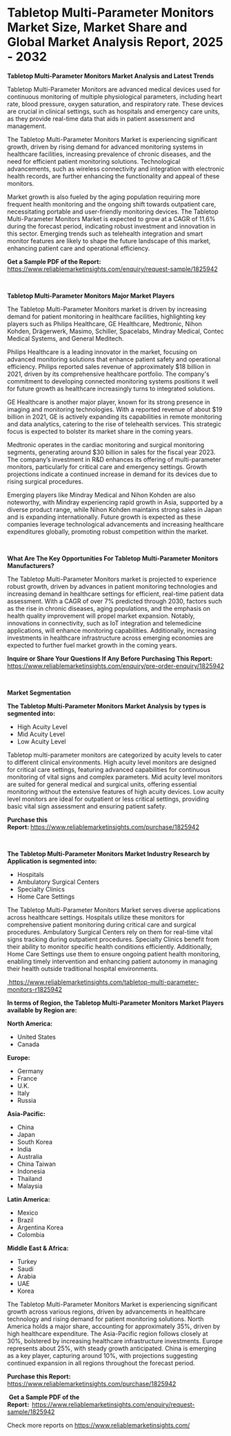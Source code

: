 <p><h1>Tabletop Multi-Parameter Monitors Market Size, Market Share and Global Market Analysis Report, 2025 - 2032</h1></p><p><strong>Tabletop Multi-Parameter Monitors Market Analysis and Latest Trends</strong></p>
<p><p>Tabletop Multi-Parameter Monitors are advanced medical devices used for continuous monitoring of multiple physiological parameters, including heart rate, blood pressure, oxygen saturation, and respiratory rate. These devices are crucial in clinical settings, such as hospitals and emergency care units, as they provide real-time data that aids in patient assessment and management.</p><p>The Tabletop Multi-Parameter Monitors Market is experiencing significant growth, driven by rising demand for advanced monitoring systems in healthcare facilities, increasing prevalence of chronic diseases, and the need for efficient patient monitoring solutions. Technological advancements, such as wireless connectivity and integration with electronic health records, are further enhancing the functionality and appeal of these monitors.</p><p>Market growth is also fueled by the aging population requiring more frequent health monitoring and the ongoing shift towards outpatient care, necessitating portable and user-friendly monitoring devices. The Tabletop Multi-Parameter Monitors Market is expected to grow at a CAGR of 11.6% during the forecast period, indicating robust investment and innovation in this sector. Emerging trends such as telehealth integration and smart monitor features are likely to shape the future landscape of this market, enhancing patient care and operational efficiency.</p></p>
<p><strong>Get a Sample PDF of the Report:&nbsp;</strong> <a href="https://www.reliablemarketinsights.com/enquiry/request-sample/1825942?utm_campaign=3584&utm_medium=2&utm_source=Github&utm_content=ia&utm_term=12042025&utm_id=tabletop-multi-parameter-monitors">https://www.reliablemarketinsights.com/enquiry/request-sample/1825942</a></p>
<p>&nbsp;</p>
<p><strong>Tabletop Multi-Parameter Monitors Major Market Players</strong></p>
<p><p>The Tabletop Multi-Parameter Monitors market is driven by increasing demand for patient monitoring in healthcare facilities, highlighting key players such as Philips Healthcare, GE Healthcare, Medtronic, Nihon Kohden, Drägerwerk, Masimo, Schiller, Spacelabs, Mindray Medical, Contec Medical Systems, and General Meditech.</p><p>Philips Healthcare is a leading innovator in the market, focusing on advanced monitoring solutions that enhance patient safety and operational efficiency. Philips reported sales revenue of approximately $18 billion in 2021, driven by its comprehensive healthcare portfolio. The company's commitment to developing connected monitoring systems positions it well for future growth as healthcare increasingly turns to integrated solutions.</p><p>GE Healthcare is another major player, known for its strong presence in imaging and monitoring technologies. With a reported revenue of about $19 billion in 2021, GE is actively expanding its capabilities in remote monitoring and data analytics, catering to the rise of telehealth services. This strategic focus is expected to bolster its market share in the coming years.</p><p>Medtronic operates in the cardiac monitoring and surgical monitoring segments, generating around $30 billion in sales for the fiscal year 2023. The company’s investment in R&D enhances its offering of multi-parameter monitors, particularly for critical care and emergency settings. Growth projections indicate a continued increase in demand for its devices due to rising surgical procedures.</p><p>Emerging players like Mindray Medical and Nihon Kohden are also noteworthy, with Mindray experiencing rapid growth in Asia, supported by a diverse product range, while Nihon Kohden maintains strong sales in Japan and is expanding internationally. Future growth is expected as these companies leverage technological advancements and increasing healthcare expenditures globally, promoting robust competition within the market.</p></p>
<p>&nbsp;</p>
<p><strong>What Are The Key Opportunities For Tabletop Multi-Parameter Monitors Manufacturers?</strong></p>
<p><p>The Tabletop Multi-Parameter Monitors market is projected to experience robust growth, driven by advances in patient monitoring technologies and increasing demand in healthcare settings for efficient, real-time patient data assessment. With a CAGR of over 7% predicted through 2030, factors such as the rise in chronic diseases, aging populations, and the emphasis on health quality improvement will propel market expansion. Notably, innovations in connectivity, such as IoT integration and telemedicine applications, will enhance monitoring capabilities. Additionally, increasing investments in healthcare infrastructure across emerging economies are expected to further fuel market growth in the coming years.</p></p>
<p><strong>Inquire or Share Your Questions If Any Before Purchasing This Report:</strong> <a href="https://www.reliablemarketinsights.com/enquiry/pre-order-enquiry/1825942?utm_campaign=3584&utm_medium=2&utm_source=Github&utm_content=ia&utm_term=12042025&utm_id=tabletop-multi-parameter-monitors">https://www.reliablemarketinsights.com/enquiry/pre-order-enquiry/1825942</a></p>
<p>&nbsp;</p>
<p><strong>Market Segmentation</strong></p>
<p><strong>The Tabletop Multi-Parameter Monitors Market Analysis by types is segmented into:</strong></p>
<p><ul><li>High Acuity Level</li><li>Mid Acuity Level</li><li>Low Acuity Level</li></ul></p>
<p><p>Tabletop multi-parameter monitors are categorized by acuity levels to cater to different clinical environments. High acuity level monitors are designed for critical care settings, featuring advanced capabilities for continuous monitoring of vital signs and complex parameters. Mid acuity level monitors are suited for general medical and surgical units, offering essential monitoring without the extensive features of high acuity devices. Low acuity level monitors are ideal for outpatient or less critical settings, providing basic vital sign assessment and ensuring patient safety.</p></p>
<p><strong>Purchase this Report:&nbsp;</strong><a href="https://www.reliablemarketinsights.com/purchase/1825942?utm_campaign=3584&utm_medium=2&utm_source=Github&utm_content=ia&utm_term=12042025&utm_id=tabletop-multi-parameter-monitors">https://www.reliablemarketinsights.com/purchase/1825942</a></p>
<p>&nbsp;</p>
<p><strong>The Tabletop Multi-Parameter Monitors Market Industry Research by Application is segmented into:</strong></p>
<p><ul><li>Hospitals</li><li>Ambulatory Surgical Centers</li><li>Specialty Clinics</li><li>Home Care Settings</li></ul></p>
<p><p>The Tabletop Multi-Parameter Monitors Market serves diverse applications across healthcare settings. Hospitals utilize these monitors for comprehensive patient monitoring during critical care and surgical procedures. Ambulatory Surgical Centers rely on them for real-time vital signs tracking during outpatient procedures. Specialty Clinics benefit from their ability to monitor specific health conditions efficiently. Additionally, Home Care Settings use them to ensure ongoing patient health monitoring, enabling timely intervention and enhancing patient autonomy in managing their health outside traditional hospital environments.</p></p>
<p><a href="https://www.reliablemarketinsights.com/tabletop-multi-parameter-monitors-r1825942?utm_campaign=3584&utm_medium=2&utm_source=Github&utm_content=ia&utm_term=12042025&utm_id=tabletop-multi-parameter-monitors">&nbsp;https://www.reliablemarketinsights.com/tabletop-multi-parameter-monitors-r1825942</a></p>
<p><strong>In terms of Region, the Tabletop Multi-Parameter Monitors Market Players available by Region are:</strong></p>
<p>
    <p> <strong> North America: </strong>
        <ul>
            <li>United States</li>
            <li>Canada</li>
        </ul>
        </p> 
    <p> <strong> Europe: </strong>
        <ul>
            <li>Germany</li>
            <li>France</li>
            <li>U.K.</li>
            <li>Italy</li>
            <li>Russia</li>
        </ul>
        </p> 
    <p> <strong> Asia-Pacific: </strong>
        <ul>
            <li>China</li>
            <li>Japan</li>
            <li>South Korea</li>
            <li>India</li>
            <li>Australia</li>
            <li>China Taiwan</li>
            <li>Indonesia</li>
            <li>Thailand</li>
            <li>Malaysia</li>
        </ul>
        </p> 
    <p> <strong> Latin America: </strong>
        <ul>
            <li>Mexico</li>
            <li>Brazil</li>
            <li>Argentina Korea</li>
            <li>Colombia</li>
        </ul>
        </p> 
    <p> <strong> Middle East & Africa: </strong>
        <ul>
            <li>Turkey</li>
            <li>Saudi</li>
            <li>Arabia</li>
            <li>UAE</li>
            <li>Korea</li>
        </ul>
    </p>
    </p>
<p><p>The Tabletop Multi-Parameter Monitors Market is experiencing significant growth across various regions, driven by advancements in healthcare technology and rising demand for patient monitoring solutions. North America holds a major share, accounting for approximately 35%, driven by high healthcare expenditure. The Asia-Pacific region follows closely at 30%, bolstered by increasing healthcare infrastructure investments. Europe represents about 25%, with steady growth anticipated. China is emerging as a key player, capturing around 10%, with projections suggesting continued expansion in all regions throughout the forecast period.</p></p>
<p><strong>Purchase this Report: </strong><a href="https://www.reliablemarketinsights.com/purchase/1825942?utm_campaign=3584&utm_medium=2&utm_source=Github&utm_content=ia&utm_term=12042025&utm_id=tabletop-multi-parameter-monitors">https://www.reliablemarketinsights.com/purchase/1825942</a></p>
<p>&nbsp;<strong>Get a Sample PDF of the Report:&nbsp;&nbsp;</strong><a href="https://www.reliablemarketinsights.com/enquiry/request-sample/1825942?utm_campaign=3584&utm_medium=2&utm_source=Github&utm_content=ia&utm_term=12042025&utm_id=tabletop-multi-parameter-monitors">https://www.reliablemarketinsights.com/enquiry/request-sample/1825942</a></p>
<p><strong></strong></p>
<p>Check more reports on <a href="https://www.reliablemarketinsights.com/?utm_campaign=3584&utm_medium=2&utm_source=Github&utm_content=ia&utm_term=12042025&utm_id=tabletop-multi-parameter-monitors">https://www.reliablemarketinsights.com/</a></p>